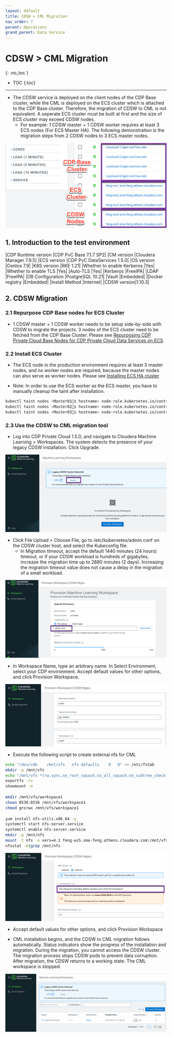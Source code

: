 ```yaml
---
layout: default
title: CDSW > CML Migration
nav_order: 7
parent: Operations
grand_parent: Data Service
---
```


# CDSW > CML Migration
{: .no_toc }

- TOC
{:toc}

---

- The CDSW service is deployed on the client nodes of the CDP Base cluster, while the CML is deployed on the ECS cluster which is attached to the CDP Base cluster. Therefore, the migration of CDSW to CML is not equivalent. A seperate ECS cluster must be built at first and the size of ECS cluster may exceed CDSW nodes.
    - For example: 1 CDSW master + 1 CDSW worker requires at least 3 ECS nodes (For ECS Master HA). The following demonstration is the migration steps from 2 CDSW nodes to 3 ECS master nodes.

![](../../assets/images/ds/cdswmig01.png)

## 1. Introduction to the test environment

|CDP Runtime version |CDP PvC Base 7.1.7 SP2|
|CM version |Cloudera Manager 7.9.5|
|ECS version |CDP PvC DataServices 1.5.0|
|OS version |Centos 7.9|
|K8S version |RKE 1.21|
|Whether to enable Kerberos |Yes|
|Whether to enable TLS |Yes|
|Auto-TLS |Yes|
|Kerberos |FreeIPA|
|LDAP |FreeIPA|
|DB Configuration |PostgreSQL 10.21|
|Vault |Embedded|
|Docker registry |Embedded|
|Install Method |Internet|
|CDSW version|1.10.3|


## 2. CDSW Migration

### 2.1 Repurpose CDP Base nodes for ECS Cluster

- 1 CDSW master + 1 CDSW worker needs to be setup side-by-side with CDSW to migrate the projects. 3 nodes of the ECS cluster need to be fetched from the CDP Base Cluster. Please see [Repurposing CDP Private Cloud Base Nodes for CDP Private Cloud Data Services on ECS](https://docs.cloudera.com/cdp-private-cloud-data-services/1.5.0/repurposing-nodes/topics/cdppvc-data-services-repurposing-nodes.html).

### 2.2 Install ECS Cluster

- The ECS node in the production environment requires at least 3 master nodes, and no worker nodes are required, because the master nodes can also serve as worker nodes. Please see [Installing ECS HA cluster](https://fxu1024.github.io/docs/ds/freshinstall/)

- Note: In order to use the ECS worker as the ECS master, you have to manually cleanup the taint after installation.
```bash
kubectl taint nodes <Master01s hostname> node-role.kubernetes.io/control-plane=true:NoSchedule-
kubectl taint nodes <Master02s hostname> node-role.kubernetes.io/control-plane=true:NoSchedule-
kubectl taint nodes <Master03s hostname> node-role.kubernetes.io/control-plane=true:NoSchedule-
```


### 2.3 Use the CDSW to CML migration tool

- Log into CDP Private Cloud 1.5.0, and navigate to Cloudera Machine Learning > Workspaces. The system detects the presence of your legacy CDSW installation. Click Upgrade.

![](../../assets/images/ds/cdswmig02.png)

- Click File Upload > Choose File, go to /etc/kubernetes/admin.conf on the CDSW cluster host, and select the Kubeconfig file.
    - In Migration timeout, accept the default 1440 minutes (24 hours) timeout, or if your CDSW workload is hundreds of gigabytes, increase the migration time up to 2880 minutes (2 days). Increasing the migration timeout value does not cause a delay in the migration of a small workload.

![](../../assets/images/ds/cdswmig03.png)

- In Workspace Name, type an arbitrary name. In Select Environment, select your CDP environment. Accept default values for other options, and click Provision Workspace.

![](../../assets/images/ds/cdswmig04.png)

- Execute the following script to create external nfs for CML

```bash
echo "/dev/vdb    /mnt/vfs   xfs defaults    0   0" >> /etc/fstab
mkdir -p /mnt/vfs
echo "/mnt/vfs *(rw,sync,no_root_squash,no_all_squash,no_subtree_check)" > /etc/exports
exportfs -rv
showmount -e

mkdir /mnt/vfs/workspace1
chown 8536:8536 /mnt/vfs/workspace1
chmod g+srwx /mnt/vfs/workspace1

yum install nfs-utils.x86_64 -y
systemctl start nfs-server.service
systemctl enable nfs-server.service
mkdir -p /mnt/nfs
mount -t nfs -o vers=4.1 feng-ws5.sme-feng.athens.cloudera.com:/mnt/vfs/workspace1 /mnt/nfs
nfsstat -m|grep /mnt/nfs
```

![](../../assets/images/ds/cdswmig05.png)

- Accept default values for other options, and click Provision Workspace

- CML installation begins, and the CDSW to CML migration follows automatically. Status indicators show the progress of the installation and migration. During the migration, you cannot access the CDSW cluster. The migration process stops CDSW pods to prevent data corruption. After migration, the CDSW returns to a working state. The CML workspace is stopped.

![](../../assets/images/ds/cdswmig06.png)



